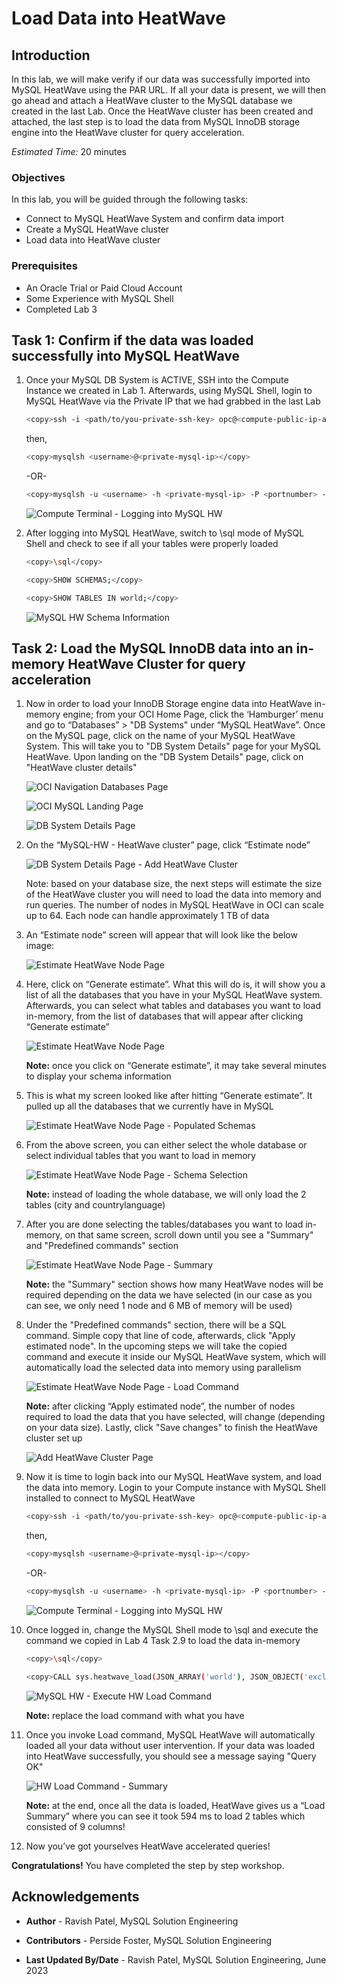 # Load Data into HeatWave

## Introduction

In this lab, we will make verify if our data was successfully imported into MySQL HeatWave using the PAR URL. If all your data is present, we will then go ahead and attach a HeatWave cluster to the MySQL database we created in the last Lab. Once the HeatWave cluster has been created and attached, the last step is to load the data from MySQL InnoDB storage engine into the HeatWave cluster for query acceleration.

_Estimated Time:_ 20 minutes

### Objectives

In this lab, you will be guided through the following tasks:

- Connect to MySQL HeatWave System and confirm data import
- Create a MySQL HeatWave cluster
- Load data into HeatWave cluster

### Prerequisites

- An Oracle Trial or Paid Cloud Account
- Some Experience with MySQL Shell
- Completed Lab 3

## Task 1: Confirm if the data was loaded successfully into MySQL HeatWave

1. Once your MySQL DB System is ACTIVE, SSH into the Compute Instance we created in Lab 1. Afterwards, using MySQL Shell, login to MySQL HeatWave via the Private IP that we had grabbed in the last Lab

    ```bash
    <copy>ssh -i <path/to/you-private-ssh-key> opc@<compute-public-ip-address></copy>
    ```

    then,

    ```bash
    <copy>mysqlsh <username>@<private-mysql-ip></copy>
    ```

    -OR-

    ```bash
    <copy>mysqlsh -u <username> -h <private-mysql-ip> -P <portnumber> -p</copy>
    ```

    ![Compute Terminal - Logging into MySQL HW](./images/login-heatwave02.png "login-to-heatwave")

2. After logging into MySQL HeatWave, switch to \sql mode of MySQL Shell and check to see if all your tables were properly loaded

    ```bash
    <copy>\sql</copy>
    ```
    ```bash
    <copy>SHOW SCHEMAS;</copy>
    ```
    ```bash
    <copy>SHOW TABLES IN world;</copy>
    ```

    ![MySQL HW Schema Information](./images/confirm-dump3.png "confirm-dump")

## Task 2: Load the MySQL InnoDB data into an in-memory HeatWave Cluster for query acceleration

1. Now in order to load your InnoDB Storage engine data into HeatWave in-memory engine; from your OCI Home Page, click the ‘Hamburger’ menu and go to “Databases” > "DB Systems" under “MySQL HeatWave”. Once on the MySQL page, click on the name of your MySQL HeatWave System. This will take you to "DB System Details" page for your MySQL HeatWave. Upon landing on the "DB System Details" page, click on "HeatWave cluster details"

    ![OCI Navigation Databases Page](./images/oci-mysql-new.png "oci-mysql-nav")

    ![OCI MySQL Landing Page](./images/click-mysql-name-new.png "oci-mysql-page")

    ![DB System Details Page](./images/hw-more-actions-new.png "add-hw-cluster")

2. On the “MySQL-HW - HeatWave cluster” page, click “Estimate node” 

    ![DB System Details Page - Add HeatWave Cluster](./images/add-hw-cl03-new.png "add-hw-cluster2")

    Note: based on your database size, the next steps will estimate the size of the HeatWave cluster you will need to load the data into memory and run queries. The number of nodes in MySQL HeatWave in OCI can scale up to 64. Each node can handle approximately 1 TB of data

4. An “Estimate node” screen will appear that will look like the below image:

    ![Estimate HeatWave Node Page](./images/estimate-hw-node02-new.png "estimate-hw-nodes2")

5. Here, click on “Generate estimate”. What this will do is, it will show you a list of all the databases that you have in your MySQL HeatWave system. Afterwards, you can select what tables and databases you want to load in-memory, from the list of databases that will appear after clicking “Generate estimate”

    ![Estimate HeatWave Node Page](./images/estimate-hw-node03-new.png "estimate-hw-nodes3")

    **Note:** once you click on “Generate estimate”, it may take several minutes to display your schema information

6. This is what my screen looked like after hitting “Generate estimate”. It pulled up all the databases that we currently have in MySQL

    ![Estimate HeatWave Node Page - Populated Schemas](./images/estimate-hw-node04-new.png "estimate-hw-nodes4")

7. From the above screen, you can either select the whole database or select individual tables that you want to load in memory

    ![Estimate HeatWave Node Page - Schema Selection](./images/estimate-hw-node05-new.png "estimate-hw-nodes5")

    **Note:** instead of loading the whole database, we will only load the 2 tables (city and countrylanguage)

8. After you are done selecting the tables/databases you want to load in-memory, on that same screen, scroll down until you see a "Summary" and "Predefined commands" section

    ![Estimate HeatWave Node Page - Summary](./images/estimate-hw-node06-new.png "estimate-hw-nodes6")

    **Note:** the "Summary" section shows how many HeatWave nodes will be required depending on the data we have selected (in our case as you can see, we only need 1 node and 6 MB of memory will be used)

9. Under the "Predefined commands" section, there will be a SQL command. Simple copy that line of code, afterwards, click "Apply estimated node". In the upcoming steps we will take the copied command and execute it inside our MySQL HeatWave system, which will automatically load the selected data into memory using parallelism

    ![Estimate HeatWave Node Page - Load Command](./images/estimate-hw-node07-new.png "estimate-hw-nodes7")

    **Note:** after clicking “Apply estimated node”, the number of nodes required to load the data that you have selected, will change (depending on your data size). Lastly, click "Save changes" to finish the HeatWave cluster set up

    ![Add HeatWave Cluster Page](./images/add-hw-cl1-new.png "add-hw-cluster")

12. Now it is time to login back into our MySQL HeatWave system, and load the data into memory. Login to your Compute instance with MySQL Shell installed to connect to MySQL HeatWave

    ```bash
    <copy>ssh -i <path/to/you-private-ssh-key> opc@<compute-public-ip-address></copy>
    ```

    then,

    ```bash
    <copy>mysqlsh <username>@<private-mysql-ip></copy>
    ```

    -OR-

    ```bash
    <copy>mysqlsh -u <username> -h <private-mysql-ip> -P <portnumber> -p</copy>
    ```

    ![Compute Terminal - Logging into MySQL HW](./images/login-heatwave02.png "login-to-heatwave")

13. Once logged in, change the MySQL Shell mode to \sql and execute the command we copied in Lab 4 Task 2.9 to load the data in-memory

    ```bash
    <copy>\sql</copy>
    ```
    ```bash
    <copy>CALL sys.heatwave_load(JSON_ARRAY('world'), JSON_OBJECT('exclude_list', JSON_ARRAY('world.country')));</copy>
    ```

    ![MySQL HW - Execute HW Load Command](./images/load-hw-data1.png "load-hw-data")

    **Note:** replace the load command with what you have

14. Once you invoke Load command, MySQL HeatWave will automatically loaded all your data without user intervention. If your data was loaded into HeatWave successfully, you should see a message saying "Query OK"

    ![HW Load Command - Summary](./images/hw-load1.png "hw-load")

    **Note:** at the end, once all the data is loaded, HeatWave gives us a “Load Summary” where you can see it took 594 ms to load 2 tables which consisted of 9 columns!

15. Now you’ve got yourselves HeatWave accelerated queries!

**Congratulations!** You have completed the step by step workshop.

## Acknowledgements

- **Author** - Ravish Patel, MySQL Solution Engineering

- **Contributors** - Perside Foster, MySQL Solution Engineering

- **Last Updated By/Date** - Ravish Patel, MySQL Solution Engineering, June 2023
